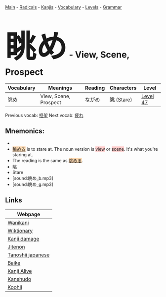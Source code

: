 <style> bigfont {font-size: 100px}</style>
[Main](../README.md) -
[Radicals](../radicals.md) -
[Kanjis](../kanjis.md) -
[Vocabulary](../vocabulary.md) -
[Levels](../levels.md) -
[Grammar](../grammar.md)
# <bigfont> 眺め</bigfont> - View, Scene, Prospect 

| Vocabulary | Meanings | Reading | Characters | Level |
| --- | --- | --- | --- | --- |
| 眺め | View, Scene, Prospect | ながめ |  [眺](../kanjis/眺.md) (Stare) | [Level 47](../levels/wk_level47.md) |

Previous vocab: [担架](担架.md) Next vocab: [疲れ](疲れ.md) 

## Mnemonics:

* 
* <span style="background-color:#fed8b1"> [眺める](https://jisho.org/search/眺める)</span> is to stare at. The noun version is <span style="background-color:#ffcccb"> view</span> or <span style="background-color:#ffcccb"> scene</span>. It's what you're staring at.
* The reading is the same as <span style="background-color:#fed8b1"> [眺める](https://jisho.org/search/眺める)</span>.
* 眺
* Stare
* [sound:眺め_b.mp3]
* [sound:眺め_g.mp3]


## Links 

| Webpage |
| --- |
| [Wanikani          ](https://www.wanikani.com/kanji/眺め) |
| [Wiktionary        ](https://en.wiktionary.org/wiki/眺め) |
| [Kanji damage      ](http://www.kanjidamage.com/kanji/search?utf8=✓&q=眺め) |
| [Jitenon           ](https://jitenon.com/kanji/眺め) |
| [Tanoshii japanese ](https://www.tanoshiijapanese.com/dictionary/kanji.cfm?k=眺め) |
| [Baike             ](https://baike.baidu.com/item/眺め) |
| [Kanji Alive       ](https://app.kanjialive.com/眺め) |
| [Kanshudo          ](https://www.kanshudo.com/searchmn?q=眺め) |
| [Koohii            ](https://kanji.koohii.com/study/kanji/眺め) |

